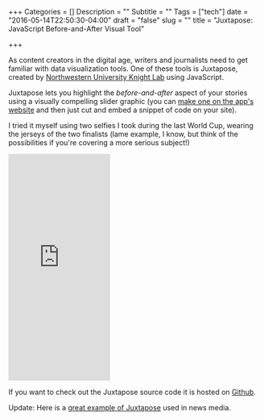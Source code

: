 +++
Categories = []
Description = ""
Subtitle = ""
Tags = ["tech"]
date = "2016-05-14T22:50:30-04:00"
draft = "false"
slug = ""
title = "Juxtapose: JavaScript Before-and-After Visual Tool"

+++

As content creators in the digital age, writers and journalists need to get familiar with data visualization tools. One of these tools is Juxtapose, created by [Northwestern University Knight Lab](http://knightlab.northwestern.edu/) using JavaScript.  

Juxtapose lets you highlight the *before-and-after* aspect of your stories using a visually compelling slider graphic (you can [make one on the app's website](https://juxtapose.knightlab.com/) and then just cut and embed a snippet of code on your site).

I tried it myself using two selfies I took during the last World Cup, wearing the jerseys of the two finalists (lame example, I know, but think of the possibilities if you're covering a more serious subject!)  

<iframe frameborder="0" class="juxtapose" width="40%" height="450" src="https://cdn.knightlab.com/libs/juxtapose/latest/embed/index.html?uid=b440cd8c-1a4a-11e6-a524-0e7075bba956"></iframe>

If you want to check out the Juxtapose source code it is hosted on [Github](https://github.com/NUKnightLab/juxtapose).

Update: Here is a [great example of Juxtapose](http://www.telegraph.co.uk/news/2016/06/07/amazing-photos-capture-1910-great-flood-of-paris-v-2016/) used in news media.